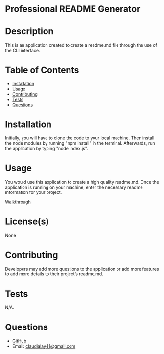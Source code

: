 # Professional README Generator

# Description
This is an application created to create a readme.md file through the use of the CLI interface. 

# Table of Contents
* [Installation](Installation)
* [Usage](Usage)
* [Contributing](Contributing)
* [Tests](Tests)
* [Questions](Questions)

# Installation
Initially, you will have to clone the code to your local machine. Then install the node modules by running "npm install" in the terminal. Afterwards, run the application by typing "node index.js".

# Usage
You would use this application to create a high quality readme.md. Once the application is running on your machine, enter the necessary readme information for your project. 

[Walkthrough](https://drive.google.com/file/d/1qpWQx7pWynOfueUQFDkNrzs-zO1FuZ9D/view)

# License(s)
None

# Contributing
Developers may add more questions to the application or add more features to add more details to their project’s readme.md.

# Tests
N/A.

# Questions
* [GitHub](https://github.com/layc41)
* Email: claudialay41@gmail.com

